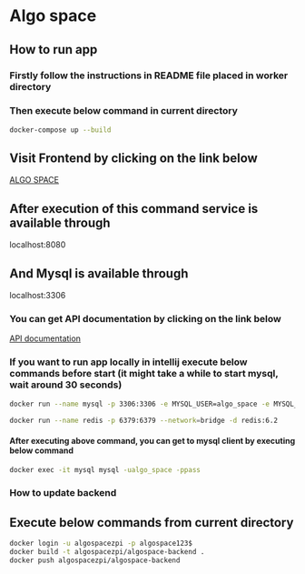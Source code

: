 # Algo space

## How to run app

### Firstly follow the instructions in README file placed in worker directory

### Then execute below command in current directory
```bash
docker-compose up --build
```

## Visit Frontend by clicking on the link below
[ALGO SPACE](http://localhost:3000/)

## After execution of this command service is available through
localhost:8080

## And Mysql is available through
localhost:3306

### You can get API documentation by clicking on the link below
[API documentation](http://localhost:8080/swagger-ui.html)

### If you want to run app locally in intellij execute below commands before start (it might take a while to start mysql, wait around 30 seconds)
```bash
docker run --name mysql -p 3306:3306 -e MYSQL_USER=algo_space -e MYSQL_ROOT_PASSWORD=pass -e MYSQL_PASSWORD=pass -e MYSQL_DATABASE=algo_space -d mysql:8.0.30
```
```bash
docker run --name redis -p 6379:6379 --network=bridge -d redis:6.2
```
#### After executing above command, you can get to mysql client by executing below command  
```bash
docker exec -it mysql mysql -ualgo_space -ppass
```

### How to update backend

## Execute below commands from current directory
```bash
docker login -u algospacezpi -p algospace123$
docker build -t algospacezpi/algospace-backend .
docker push algospacezpi/algospace-backend
```
